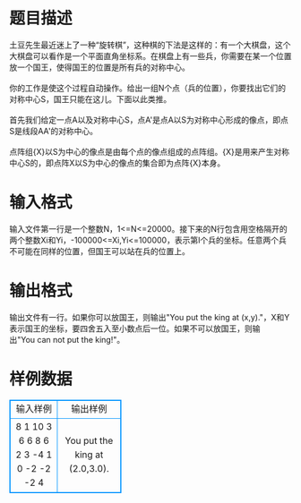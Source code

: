 # 

 
 # 题目描述 
土豆先生最近迷上了一种“旋转棋”，这种棋的下法是这样的：有一个大棋盘，这个大棋盘可以看作是一个平面直角坐标系。在棋盘上有一些兵，你需要在某一个位置放一个国王，使得国王的位置是所有兵的对称中心。<BR><BR>你的工作是使这个过程自动操作。给出一组N个点（兵的位置），你要找出它们的对称中心S，国王只能在这儿。下面以此类推。<BR><BR>首先我们给定一点A以及对称中心S，点A'是点A以S为对称中心形成的像点，即点S是线段AA'的对称中心。<BR><BR>点阵组{X}以S为中心的像点是由每个点的像点组成的点阵组。{X}是用来产生对称中心S的，即点阵X以S为中心的像点的集合即为点阵{X}本身。 

 
 # 输入格式 
输入文件第一行是一个整数N，1&lt;=N&lt;=20000。接下来的N行包含用空格隔开的两个整数Xi和Yi，-100000&lt;=Xi,Yi&lt;=100000，表示第I个兵的坐标。任意两个兵不可能在同样的位置，但国王可以站在兵的位置上。 

 
 # 输出格式 
输出文件有一行。如果你可以放国王，则输出"You&nbsp;put&nbsp;the&nbsp;king&nbsp;at&nbsp;(x,y)."，X和Y表示国王的坐标，要四舍五入至小数点后一位。如果不可以放国王，则输出"You&nbsp;can&nbsp;not&nbsp;put&nbsp;the&nbsp;king!"。 
# 样例数据
<style>
        table,table tr th, table tr td { border:1px solid #0094ff; }
        table { width: 200px; min-height: 25px; line-height: 25px; text-align: center; border-collapse: collapse;}   
    </style>
<table>
	<tr>
		<td>输入样例</td>
		<td>输出样例</td>
	</tr>
<tr><td>8
1 10
3 6
6 8
6 2
3 -4
1 0
-2 -2
-2 4
</td><td>You put the king at (2.0,3.0).
</td></tr></table>
